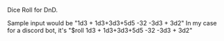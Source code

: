  
Dice Roll for DnD. 


Sample input would be "1d3 + 1d3+3d3+5d5 -32 -3d3 + 3d2"
In my case for a discord bot, it's "$roll 1d3 + 1d3+3d3+5d5 -32 -3d3 + 3d2"
